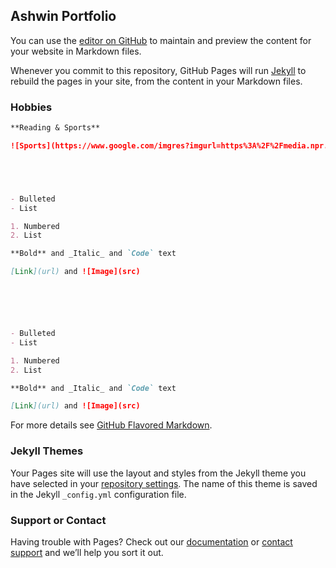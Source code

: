 ## Ashwin Portfolio

You can use the [editor on GitHub](https://github.com/AshwinSo/Comp-sci/edit/main/README.md) to maintain and preview the content for your website in Markdown files.

Whenever you commit to this repository, GitHub Pages will run [Jekyll](https://jekyllrb.com/) to rebuild the pages in your site, from the content in your Markdown files.

### Hobbies



```markdown
**Reading & Sports**

![Sports](https://www.google.com/imgres?imgurl=https%3A%2F%2Fmedia.npr.org%2Fassets%2Fimg%2F2020%2F06%2F10%2Fgettyimages-200199027-001_wide-3ff0f063a2bf1ab01550d3508c816bc43009d215.jpg%3Fs%3D1400&imgrefurl=https%3A%2F%2Fwww.npr.org%2F2020%2F06%2F11%2F874311586%2Fbubbles-and-empty-seats-pro-sports-forge-ahead-with-comebacks-despite-the-pandem&tbnid=T-ncBKvTcH1JQM&vet=12ahUKEwjN7Ky6rKjzAhUjATQIHQivC-wQMygAegUIARDQAQ..i&docid=-2CVEauK9egxEM&w=1400&h=787&itg=1&q=sports%20images%20&ved=2ahUKEwjN7Ky6rKjzAhUjATQIHQivC-wQMygAegUIARDQAQ)





- Bulleted
- List

1. Numbered
2. List

**Bold** and _Italic_ and `Code` text

[Link](url) and ![Image](src)






- Bulleted
- List

1. Numbered
2. List

**Bold** and _Italic_ and `Code` text

[Link](url) and ![Image](src)
```

For more details see [GitHub Flavored Markdown](https://guides.github.com/features/mastering-markdown/).

### Jekyll Themes

Your Pages site will use the layout and styles from the Jekyll theme you have selected in your [repository settings](https://github.com/AshwinSo/Comp-sci/settings/pages). The name of this theme is saved in the Jekyll `_config.yml` configuration file.

### Support or Contact

Having trouble with Pages? Check out our [documentation](https://docs.github.com/categories/github-pages-basics/) or [contact support](https://support.github.com/contact) and we’ll help you sort it out.

